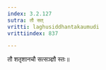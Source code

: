 ```yaml
---
index: 3.2.127
sutra: तौ सत्‌
vritti: laghusiddhantakaumudi
vrittiindex: 837

---
```

तौ शतृशानचौ सत्सञ्ज्ञौ स्तः॥